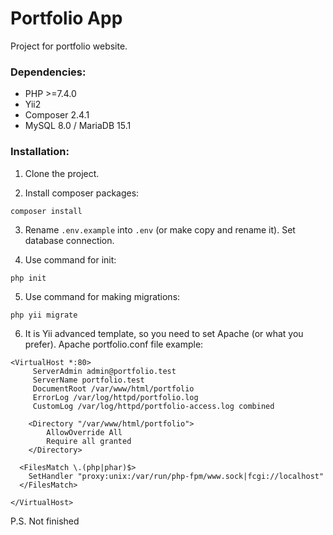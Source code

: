 # Portfolio App
Project for portfolio website.

### Dependencies:

* PHP >=7.4.0
* Yii2
* Composer 2.4.1
* MySQL 8.0 / MariaDB 15.1

### Installation:

1. Clone the project.

2. Install composer packages:
```commandline
composer install
```
3. Rename `.env.example` into `.env` (or make copy and rename it). Set database connection.

4. Use command for init:
```commandline
php init
```
5. Use command for making migrations:
```commandline
php yii migrate
```
6. It is Yii advanced template, so you need to set Apache (or what you prefer). Apache portfolio.conf file example:
```
<VirtualHost *:80>
     ServerAdmin admin@portfolio.test
     ServerName portfolio.test
     DocumentRoot /var/www/html/portfolio
     ErrorLog /var/log/httpd/portfolio.log
     CustomLog /var/log/httpd/portfolio-access.log combined
    
    <Directory "/var/www/html/portfolio">
        AllowOverride All
        Require all granted  
    </Directory>
  
  <FilesMatch \.(php|phar)$>
    SetHandler "proxy:unix:/var/run/php-fpm/www.sock|fcgi://localhost"
  </FilesMatch>

</VirtualHost>
```

P.S. Not finished
